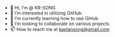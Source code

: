 - 👋 Hi, I’m @ KR-SONG
- 👀 I’m interested in utilizing GitHub.
- 🌱 I’m currently learning how to use GiHub.
- 💞️ I’m looking to collaborate on various projects
- 📫 How to reach me at kaplansong@gmail.com

<!---
KR-SONG/KR-SONG is a ✨ special ✨ repository because its `README.md` (this file) appears on your GitHub profile.
You can click the Preview link to take a look at your changes.
--->
